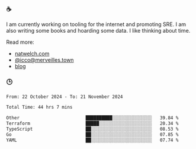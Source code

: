 ### ☕

I am currently working on tooling for the internet and promoting SRE. I am also writing some books and hoarding some data. I like thinking about time. 

Read more:

 - [natwelch.com](https://natwelch.com)
 - [@icco@merveilles.town](https://merveilles.town/@icco)
 - [blog](https://writing.natwelch.com)

### 🕒

<!--START_SECTION:waka-->

```txt
From: 22 October 2024 - To: 21 November 2024

Total Time: 44 hrs 7 mins

Other                         ██████████░░░░░░░░░░░░░░░   39.84 %
Terraform                     █████░░░░░░░░░░░░░░░░░░░░   20.34 %
TypeScript                    ██░░░░░░░░░░░░░░░░░░░░░░░   08.53 %
Go                            ██░░░░░░░░░░░░░░░░░░░░░░░   07.85 %
YAML                          ██░░░░░░░░░░░░░░░░░░░░░░░   07.74 %
```

<!--END_SECTION:waka-->
